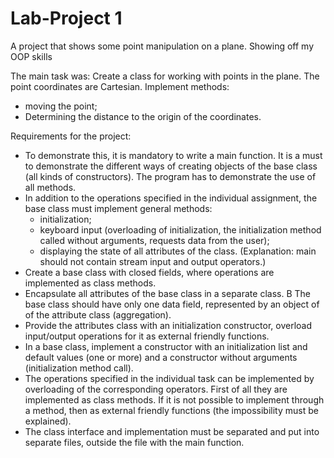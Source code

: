 # Lab-Project 1
A project that shows some point manipulation on a plane. Showing off my OOP skills

The main task was:
  Create a class for working with points in the plane. The point coordinates are Cartesian. Implement methods:  
  - moving the point;
  - Determining the distance to the origin of the coordinates.
  
Requirements for the project:
  - To demonstrate this, it is mandatory to write a main function. It is a must to demonstrate the different ways of creating objects
    of the base class (all kinds of constructors). The program has to demonstrate the use of all methods. 
  - In addition to the operations specified in the individual assignment, the base class must implement general methods:
      - initialization;
      - keyboard input (overloading of initialization, the initialization method called without arguments, requests data from the user);
      - displaying the state of all attributes of the class.
     (Explanation: main should not contain stream input and output operators.)
  - Create a base class with closed fields, where operations are implemented as class methods.
  - Encapsulate all attributes of the base class in a separate class. В The base class should have only one data field, represented by an object of of the attribute         class (aggregation).
  - Provide the attributes class with an initialization constructor, overload input/output operations for it as external friendly functions.
  - In a base class, implement a constructor with an initialization list and default values (one or more) and a constructor without arguments (initialization method         call).
  - The operations specified in the individual task can be implemented by overloading of the corresponding operators. First of all they are implemented as class methods.     If it is not possible to implement through a method, then as external friendly functions (the impossibility must be explained).
  - The class interface and implementation must be separated and put into separate files, outside the file with the main function.
